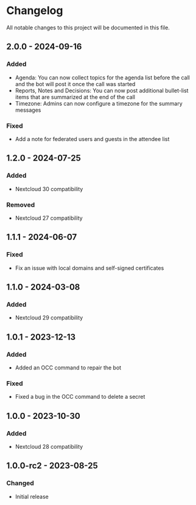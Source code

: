 <!--
  - SPDX-FileCopyrightText: 2023 Nextcloud GmbH and Nextcloud contributors
  - SPDX-License-Identifier: CC0-1.0
-->
# Changelog
All notable changes to this project will be documented in this file.

## 2.0.0 - 2024-09-16
### Added
- Agenda: You can now collect topics for the agenda list before the call and the bot will post it once the call was started
- Reports, Notes and Decisions: You can now post additional bullet-list items that are summarized at the end of the call
- Timezone: Admins can now configure a timezone for the summary messages

### Fixed
- Add a note for federated users and guests in the attendee list

## 1.2.0 - 2024-07-25
### Added
- Nextcloud 30 compatibility

### Removed
- Nextcloud 27 compatibility

## 1.1.1 - 2024-06-07
### Fixed
- Fix an issue with local domains and self-signed certificates

## 1.1.0 - 2024-03-08
### Added
- Nextcloud 29 compatibility

## 1.0.1 - 2023-12-13
### Added
- Added an OCC command to repair the bot

### Fixed
- Fixed a bug in the OCC command to delete a secret

## 1.0.0 - 2023-10-30
### Added
- Nextcloud 28 compatibility

## 1.0.0-rc2 - 2023-08-25
### Changed
- Initial release
